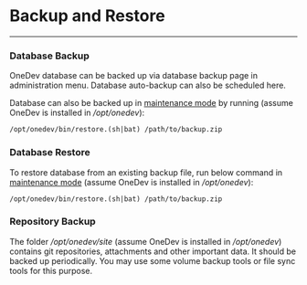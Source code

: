 # Backup and Restore
------

### Database Backup

OneDev database can be backed up via database backup page in administration menu. Database auto-backup can also be scheduled here.

Database can also be backed up in [maintenance mode](maintenance-mode.md) by running (assume OneDev is installed in _/opt/onedev_):
```
/opt/onedev/bin/restore.(sh|bat) /path/to/backup.zip
```

### Database Restore

To restore database from an existing backup file, run below command in [maintenance mode](maintenance-mode.md) (assume OneDev is installed in _/opt/onedev_):
```
/opt/onedev/bin/restore.(sh|bat) /path/to/backup.zip
```

### Repository Backup

The folder _/opt/onedev/site_ (assume OneDev is installed in _/opt/onedev_) contains git repositories, attachments and other important data. It should be backed up periodically. You may use some volume backup tools or file sync tools for this purpose.